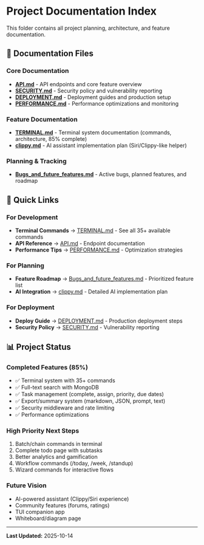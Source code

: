 # Project Documentation Index

This folder contains all project planning, architecture, and feature documentation.

## 📁 Documentation Files

### Core Documentation
- **[API.md](./API.md)** - API endpoints and core feature overview
- **[SECURITY.md](./SECURITY.md)** - Security policy and vulnerability reporting
- **[DEPLOYMENT.md](./DEPLOYMENT.md)** - Deployment guides and production setup
- **[PERFORMANCE.md](./PERFORMANCE.md)** - Performance optimizations and monitoring

### Feature Documentation
- **[TERMINAL.md](./TERMINAL.md)** - Terminal system documentation (commands, architecture, 85% complete)
- **[clippy.md](./clippy.md)** - AI assistant implementation plan (Siri/Clippy-like helper)

### Planning & Tracking
- **[Bugs_and_future_features.md](./Bugs_and_future_features.md)** - Active bugs, planned features, and roadmap

## 🎯 Quick Links

### For Development
- **Terminal Commands** → [TERMINAL.md](./TERMINAL.md) - See all 35+ available commands
- **API Reference** → [API.md](./API.md) - Endpoint documentation
- **Performance Tips** → [PERFORMANCE.md](./PERFORMANCE.md) - Optimization strategies

### For Planning
- **Feature Roadmap** → [Bugs_and_future_features.md](./Bugs_and_future_features.md) - Prioritized feature list
- **AI Integration** → [clippy.md](./clippy.md) - Detailed AI implementation plan

### For Deployment
- **Deploy Guide** → [DEPLOYMENT.md](./DEPLOYMENT.md) - Production deployment steps
- **Security Policy** → [SECURITY.md](./SECURITY.md) - Vulnerability reporting

## 📊 Project Status

### Completed Features (85%)
- ✅ Terminal system with 35+ commands
- ✅ Full-text search with MongoDB
- ✅ Task management (complete, assign, priority, due dates)
- ✅ Export/summary system (markdown, JSON, prompt, text)
- ✅ Security middleware and rate limiting
- ✅ Performance optimizations

### High Priority Next Steps
1. Batch/chain commands in terminal
2. Complete todo page with subtasks
3. Better analytics and gamification
4. Workflow commands (/today, /week, /standup)
5. Wizard commands for interactive flows

### Future Vision
- AI-powered assistant (Clippy/Siri experience)
- Community features (forums, ratings)
- TUI companion app
- Whiteboard/diagram page

---

**Last Updated:** 2025-10-14
